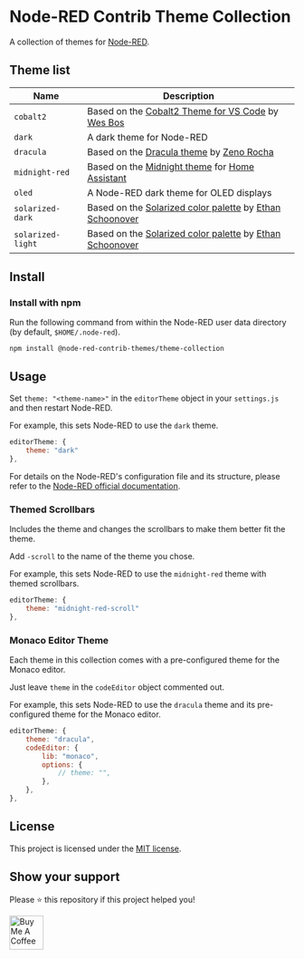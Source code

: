 # Node-RED Contrib Theme Collection

A collection of themes for [Node-RED][node-red].

## Theme list

|Name|Description
|---|---
|`cobalt2`|Based on the [Cobalt2 Theme for VS Code][theme-cobalt2] by [Wes Bos][wes-bos]
|`dark`|A dark theme for Node-RED
|`dracula`|Based on the [Dracula theme][theme-dracula] by [Zeno Rocha][zeno-rocha]
|`midnight-red`|Based on the [Midnight theme][theme-midnight] for [Home Assistant][home-assistant]
|`oled`|A Node-RED dark theme for OLED displays
|`solarized-dark`|Based on the [Solarized color palette][solarized] by [Ethan Schoonover][schoonover]
|`solarized-light`|Based on the [Solarized color palette][solarized] by [Ethan Schoonover][schoonover]

## Install

### Install with npm

Run the following command from within the Node-RED user data directory (by default, `$HOME/.node-red`).

```shell
npm install @node-red-contrib-themes/theme-collection
```

## Usage

Set `theme: "<theme-name>"` in the `editorTheme` object in your `settings.js` and then restart Node-RED.

For example, this sets Node-RED to use the `dark` theme.

```js
editorTheme: {
    theme: "dark"
},
```

For details on the Node-RED's configuration file and its structure, please refer to the [Node-RED official documentation][node-red-doc].

### Themed Scrollbars

Includes the theme and changes the scrollbars to make them better fit the theme.

Add `-scroll` to the name of the theme you chose.

For example, this sets Node-RED to use the `midnight-red` theme with themed scrollbars.

```js
editorTheme: {
    theme: "midnight-red-scroll"
},
```

### Monaco Editor Theme

Each theme in this collection comes with a pre-configured theme for the Monaco editor.

Just leave `theme` in the `codeEditor` object commented out.

For example, this sets Node-RED to use the `dracula` theme and its pre-configured theme for the Monaco editor.

```js
editorTheme: {
    theme: "dracula",
    codeEditor: {
        lib: "monaco",
        options: {
            // theme: "",
        },
    },
},
```

## License

This project is licensed under the [MIT license][license].

## Show your support

Please ⭐️ this repository if this project helped you!

<a href="https://www.buymeacoffee.com/mbonani" target="_blank"><img src="https://cdn.buymeacoffee.com/buttons/v2/default-red.png" alt="Buy Me A Coffee" height="60px"></a>

[home-assistant]: https://home-assistant.io
[license]: LICENSE
[node-red-doc]: https://nodered.org/docs/user-guide/runtime/configuration#editor-themes
[node-red]: https://nodered.org/
[schoonover]: https://ethanschoonover.com
[solarized]: https://ethanschoonover.com/solarized/
[theme-cobalt2]: https://marketplace.visualstudio.com/items?itemName=wesbos.theme-cobalt2
[theme-dracula]: https://draculatheme.com/
[theme-midnight]: https://community.home-assistant.io/t/midnight-theme/28598
[wes-bos]: http://www.wesbos.com/
[zeno-rocha]: https://zenorocha.com/
